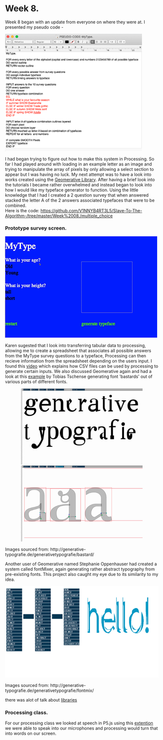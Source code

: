 # Week 8.
Week 8 began with an update from everyone on where they were at. I presented my pseudo code - <br/>

<img width="450" src="https://github.com/V1NNYB4RT3L5/Slave-To-The-Algorithm-/blob/master/Week%2008./Screen%20Shot%202020-09-23%20at%203.52.56%20pm.png"><br/>

I had began trying to figure out how to make this system in Processing. So far I had played around with loading in an example letter as an image and trying to manipulate the array of pixels by only allowing a select section to appear but I was having no luck. My next attempt was to have a look into works created using the [Geomerative Library](http://www.ricardmarxer.com/geomerative/). After having a brief look into the tutorials I became rather overwhelmed and instead began to look into how I would like my typeface generator to function. Using the little knowledge that I had I created a 2 question survey that when answered stacked the letter A of the 2 answers associated typefaces that were to be combined.<br/>
Here is the code: https://github.com/V1NNYB4RT3L5/Slave-To-The-Algorithm-/tree/master/Week%2008./multiple_choice

### Prototype survey screen. 
<img allign = center><img src="https://github.com/V1NNYB4RT3L5/Slave-To-The-Algorithm-/blob/master/Week%2008./mytype.gif"><br/>

Karen sugested that I look into transferring tabular data to processing, allowing me to create a spreadsheet that associates all possible answers from the MyType survey questions to a typeface, Processing can then recieve information from the spreadsheet depending on the users input. I found this [video](https://www.youtube.com/watch?v=woaR-CJEwqc) which explains how CSV files can be used by processing to generate certain inputs. We also discussed Geomerative again and had a look at this [example](http://generative-typografie.de/generativetypografie/bastard/) by Tobias Tschense generating font 'bastards' out of various parts of different fonts.

<p Align = center ><img height = "250px" src = https://github.com/V1NNYB4RT3L5/Slave-To-The-Algorithm-/blob/master/MyType./Bastard%20.jpg><img height = "250px" src = https://github.com/V1NNYB4RT3L5/Slave-To-The-Algorithm-/blob/master/MyType./BASTARD.jpg><br/>
<p Align = left> Images sourced from:
http://generative-typografie.de/generativetypografie/bastard/
  
Another user of Geomerative named Stephanie Oppenhauser had created a system called fontMixer, again generating rather abstract typography from pre-existing fonts. This project also caught my eye due to its similarity to my idea. 

<p Align = center ><img height = "300px" src = https://github.com/V1NNYB4RT3L5/Slave-To-The-Algorithm-/blob/master/MyType./Font%20Mix.png>
<p Align = left> Images sourced from:
http://generative-typografie.de/generativetypografie/fontmix/

there was alot of talk about [libraries](https://processing.org/reference/libraries/#typography)<br/>

### Processing class. 

For our processing class we looked at speech in P5.js using this [extention](https://idmnyu.github.io/p5.js-speech/) we were able to speak into our microphones and processing would turn that into words on our screen. <br/>

